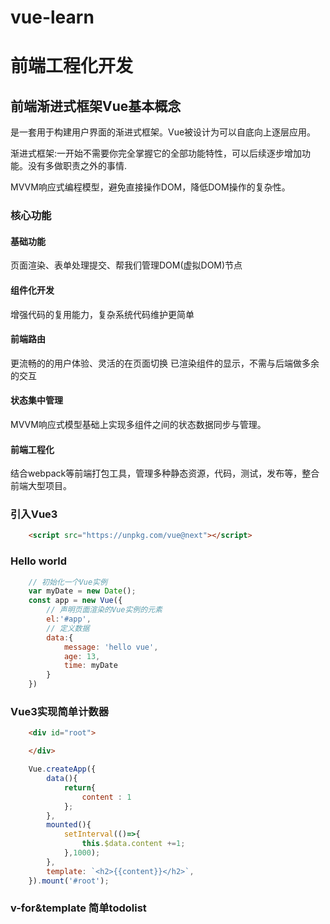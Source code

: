 # vue-learn

# 前端工程化开发

## 前端渐进式框架Vue基本概念

是一套用于构建用户界面的渐进式框架。Vue被设计为可以自底向上逐层应用。

渐进式框架:一开始不需要你完全掌握它的全部功能特性，可以后续逐步增加功能。没有多做职责之外的事情.

MVVM响应式编程模型，避免直接操作DOM，降低DOM操作的复杂性。

### 核心功能

#### 基础功能

页面渲染、表单处理提交、帮我们管理DOM(虚拟DOM)节点

#### 组件化开发

增强代码的复用能力，复杂系统代码维护更简单

#### 前端路由

更流畅的的用户体验、灵活的在页面切换
已渲染组件的显示，不需与后端做多余的交互

#### 状态集中管理

MVVM响应式模型基础上实现多组件之间的状态数据同步与管理。

#### 前端工程化

结合webpack等前端打包工具，管理多种静态资源，代码，测试，发布等，整合前端大型项目。

### 引入Vue3

```html
    <script src="https://unpkg.com/vue@next"></script>


```

### Hello world

```js
	// 初始化一个Vue实例
    var myDate = new Date();
    const app = new Vue({
        // 声明页面渲染的Vue实例的元素
        el:'#app',
        // 定义数据
        data:{
            message: 'hello vue',
            age: 13,
            time: myDate
        }
    })
```

### Vue3实现简单计数器

```html
    <div id="root">

    </div>
```

```javascript
    Vue.createApp({
        data(){
            return{
                content : 1
            };
        },
        mounted(){
            setInterval(()=>{
                this.$data.content +=1;
            },1000);
        },
        template: `<h2>{{content}}</h2>`,
    }).mount('#root');
```

### v-for&template 简单todolist